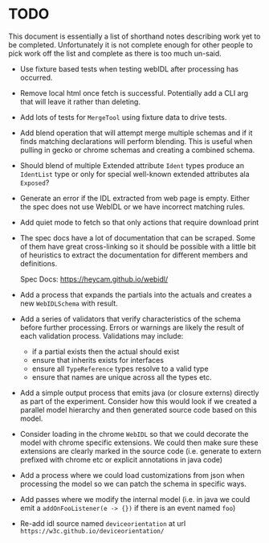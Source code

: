 # TODO

This document is essentially a list of shorthand notes describing work yet to be completed.
Unfortunately it is not complete enough for other people to pick work off the list and
complete as there is too much un-said.

* Use fixture based tests when testing webIDL after processing has occurred.

* Remove local html once fetch is successful. Potentially add a CLI arg that will leave it rather than deleting.

* Add lots of tests for `MergeTool` using fixture data to drive tests.

* Add blend operation that will attempt merge multiple schemas and if it finds matching declarations will perform blending. This is useful when pulling in gecko or chrome schemas and creating a combined schema.

* Should blend of multiple Extended attribute `Ident` types produce an `IdentList` type or only for special well-known extended attributes ala `Exposed`?

* Generate an error if the IDL extracted from web page is empty. Either the spec does not use WebIDL or we have incorrect matching rules.

* Add quiet mode to fetch so that only actions that require download print

* The spec docs have a lot of documentation that can be scraped. Some of them have great cross-linking
  so it should be possible with a little bit of heuristics to extract the documentation for different
  members and definitions.

  Spec Docs: https://heycam.github.io/webidl/

* Add a process that expands the partials into the actuals and creates a new `WebIDLSchema` with result.

* Add a series of validators that verify characteristics of the schema before further processing. Errors or
  warnings are likely the result of each validation process. Validations may include:
  - if a partial exists then the actual should exist
  - ensure that inherits exists for interfaces
  - ensure all `TypeReference` types resolve to a valid type
  - ensure that names are unique across all the types
  etc.

* Add a simple output process that emits java (or closure externs) directly as part of the experiment. Consider
  how this would look if we created a parallel model hierarchy and then generated source code based on this model.

* Consider loading in the chrome `WebIDL` so that we could decorate the model with chrome specific extensions.
  We could then make sure these extensions are clearly marked in the source code (i.e. generate to extern prefixed
  with chrome etc or explicit annotations in java code)

* Add a process where we could load customizations from json when processing the model so we can patch the schema
  in specific ways.

* Add passes where we modify the internal model (i.e. in java we could emit a `addOnFooListener(e -> {})` if there
  is an event named `foo`)

* Re-add idl source named `deviceorientation` at url `https://w3c.github.io/deviceorientation/`
